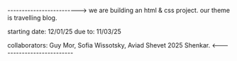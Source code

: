 ------------------------->
we are building an html & css project.
our theme is travelling blog.

starting date: 12/01/25
due to: 11/03/25

collaborators: Guy Mor, Sofia Wissotsky, Aviad Shevet
2025 Shenkar.
<--------------------------
